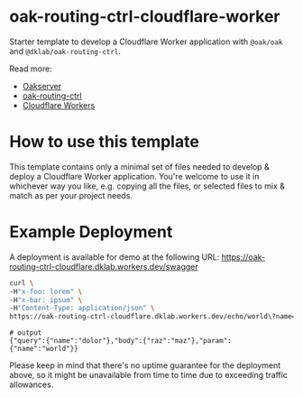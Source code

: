 # oak-routing-ctrl-cloudflare-worker

Starter template to develop a Cloudflare Worker application with `@oak/oak` and `@dklab/oak-routing-ctrl`.

Read more:
- [Oakserver](https://oakserver.org/)
- [oak-routing-ctrl](https://jsr.io/@dklab/oak-routing-ctrl)
- [Cloudflare Workers](https://workers.cloudflare.com/)

# How to use this template

This template contains only a minimal set of files needed to develop & deploy a Cloudflare Worker application. You're welcome to use it in whichever way you like, e.g. copying all the
files, or selected files to mix & match as per your project needs.

# Example Deployment

A deployment is available for demo at the following URL: https://oak-routing-ctrl-cloudflare.dklab.workers.dev/swagger

```bash
curl \
-H"x-foo: lorem" \
-H"x-bar: ipsum" \
-H"Content-Type: application/json" \
https://oak-routing-ctrl-cloudflare.dklab.workers.dev/echo/world\?name=dolor -d'{"raz":"maz"}'
```
```
# output
{"query":{"name":"dolor"},"body":{"raz":"maz"},"param":{"name":"world"}}
```

Please keep in mind that there's no uptime guarantee for the deployment above, so it might be unavailable from time to time due to exceeding traffic allowances.
